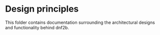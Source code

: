 # Design principles

This folder contains documentation surrounding the architectural designs and functionality behind dnf2b.
